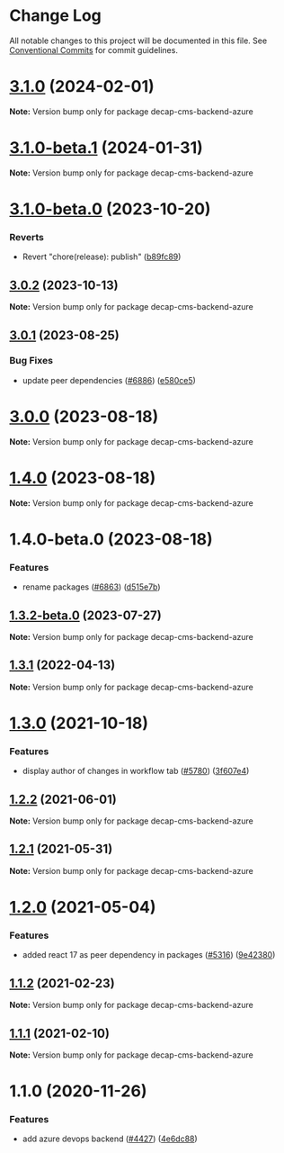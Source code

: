 # Change Log

All notable changes to this project will be documented in this file.
See [Conventional Commits](https://conventionalcommits.org) for commit guidelines.

# [3.1.0](https://github.com/decaporg/decap-cms/compare/decap-cms-backend-azure@3.1.0-beta.1...decap-cms-backend-azure@3.1.0) (2024-02-01)

**Note:** Version bump only for package decap-cms-backend-azure

# [3.1.0-beta.1](https://github.com/decaporg/decap-cms/compare/decap-cms-backend-azure@3.1.0-beta.0...decap-cms-backend-azure@3.1.0-beta.1) (2024-01-31)

**Note:** Version bump only for package decap-cms-backend-azure

# [3.1.0-beta.0](https://github.com/decaporg/decap-cms/compare/decap-cms-backend-azure@3.1.0...decap-cms-backend-azure@3.1.0-beta.0) (2023-10-20)

### Reverts

- Revert "chore(release): publish" ([b89fc89](https://github.com/decaporg/decap-cms/commit/b89fc894dfbb5f4136b2e5427fd25a29378a58c6))

## [3.0.2](https://github.com/decaporg/decap-cms/compare/decap-cms-backend-azure@3.0.1...decap-cms-backend-azure@3.0.2) (2023-10-13)

**Note:** Version bump only for package decap-cms-backend-azure

## [3.0.1](https://github.com/decaporg/decap-cms/compare/decap-cms-backend-azure@3.0.0...decap-cms-backend-azure@3.0.1) (2023-08-25)

### Bug Fixes

- update peer dependencies ([#6886](https://github.com/decaporg/decap-cms/issues/6886)) ([e580ce5](https://github.com/decaporg/decap-cms/commit/e580ce52ce5f80fa040e8fbcab7fed0744f4f695))

# [3.0.0](https://github.com/decaporg/decap-cms/compare/decap-cms-backend-azure@1.4.0...decap-cms-backend-azure@3.0.0) (2023-08-18)

**Note:** Version bump only for package decap-cms-backend-azure

# [1.4.0](https://github.com/decaporg/decap-cms/compare/decap-cms-backend-azure@1.4.0-beta.0...decap-cms-backend-azure@1.4.0) (2023-08-18)

**Note:** Version bump only for package decap-cms-backend-azure

# 1.4.0-beta.0 (2023-08-18)

### Features

- rename packages ([#6863](https://github.com/decaporg/decap-cms/issues/6863)) ([d515e7b](https://github.com/decaporg/decap-cms/commit/d515e7bd33216a775d96887b08c4f7b1962941bb))

## [1.3.2-beta.0](https://github.com/decaporg/decap-cms/compare/decap-cms-backend-azure@1.3.1...decap-cms-backend-azure@1.3.2-beta.0) (2023-07-27)

**Note:** Version bump only for package decap-cms-backend-azure

## [1.3.1](https://github.com/decaporg/decap-cms/compare/decap-cms-backend-azure@1.3.0...decap-cms-backend-azure@1.3.1) (2022-04-13)

**Note:** Version bump only for package decap-cms-backend-azure

# [1.3.0](https://github.com/decaporg/decap-cms/compare/decap-cms-backend-azure@1.2.2...decap-cms-backend-azure@1.3.0) (2021-10-18)

### Features

- display author of changes in workflow tab ([#5780](https://github.com/decaporg/decap-cms/issues/5780)) ([3f607e4](https://github.com/decaporg/decap-cms/commit/3f607e41d9c4d8fe5329a9ab6841cada7742825e))

## [1.2.2](https://github.com/decaporg/decap-cms/tree/main/packages/decap-cms-backend-azure/compare/decap-cms-backend-azure@1.2.1...decap-cms-backend-azure@1.2.2) (2021-06-01)

**Note:** Version bump only for package decap-cms-backend-azure

## [1.2.1](https://github.com/decaporg/decap-cms/tree/main/packages/decap-cms-backend-azure/compare/decap-cms-backend-azure@1.2.0...decap-cms-backend-azure@1.2.1) (2021-05-31)

**Note:** Version bump only for package decap-cms-backend-azure

# [1.2.0](https://github.com/decaporg/decap-cms/tree/main/packages/decap-cms-backend-azure/compare/decap-cms-backend-azure@1.1.2...decap-cms-backend-azure@1.2.0) (2021-05-04)

### Features

- added react 17 as peer dependency in packages ([#5316](https://github.com/decaporg/decap-cms/tree/main/packages/decap-cms-backend-azure/issues/5316)) ([9e42380](https://github.com/decaporg/decap-cms/tree/main/packages/decap-cms-backend-azure/commit/9e423805707321396eec137f5b732a5b07a0dd3f))

## [1.1.2](https://github.com/decaporg/decap-cms/tree/main/packages/decap-cms-backend-azure/compare/decap-cms-backend-azure@1.1.1...decap-cms-backend-azure@1.1.2) (2021-02-23)

**Note:** Version bump only for package decap-cms-backend-azure

## [1.1.1](https://github.com/decaporg/decap-cms/tree/main/packages/decap-cms-backend-azure/compare/decap-cms-backend-azure@1.1.0...decap-cms-backend-azure@1.1.1) (2021-02-10)

**Note:** Version bump only for package decap-cms-backend-azure

# 1.1.0 (2020-11-26)

### Features

- add azure devops backend ([#4427](https://github.com/decaporg/decap-cms/tree/main/packages/decap-cms-backend-azure/issues/4427)) ([4e6dc88](https://github.com/decaporg/decap-cms/tree/main/packages/decap-cms-backend-azure/commit/4e6dc88efb1dae4cf6137730c3b4fb6d0f75a8cc))
